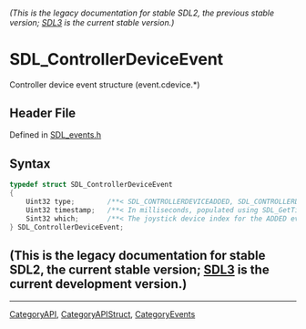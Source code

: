 ###### (This is the legacy documentation for stable SDL2, the previous stable version; [SDL3](https://wiki.libsdl.org/SDL3/) is the current stable version.)
# SDL_ControllerDeviceEvent

Controller device event structure (event.cdevice.*)

## Header File

Defined in [SDL_events.h](https://github.com/libsdl-org/SDL/blob/SDL2/include/SDL_events.h)

## Syntax

```c
typedef struct SDL_ControllerDeviceEvent
{
    Uint32 type;        /**< SDL_CONTROLLERDEVICEADDED, SDL_CONTROLLERDEVICEREMOVED, SDL_CONTROLLERDEVICEREMAPPED, or SDL_CONTROLLERSTEAMHANDLEUPDATED */
    Uint32 timestamp;   /**< In milliseconds, populated using SDL_GetTicks() */
    Sint32 which;       /**< The joystick device index for the ADDED event, instance id for the REMOVED or REMAPPED event */
} SDL_ControllerDeviceEvent;
```

## (This is the legacy documentation for stable SDL2, the current stable version; [SDL3](https://wiki.libsdl.org/SDL3/) is the current development version.)



----
[CategoryAPI](CategoryAPI), [CategoryAPIStruct](CategoryAPIStruct), [CategoryEvents](CategoryEvents)

